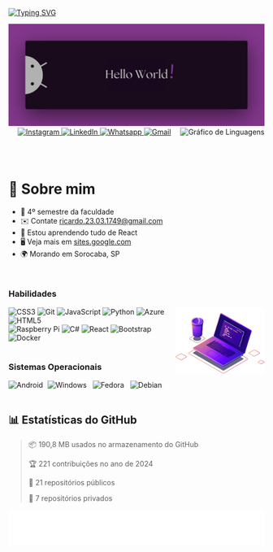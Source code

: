 <!-- Seção de Introdução -->
<p>
  <!-- Link para o SVG de digitação -->
  <a href="https://git.io/typing-svg">
    <!-- Imagem SVG de digitação com texto de boas-vindas -->
    <img src="https://readme-typing-svg.demolab.com?font=Fira+Code&size=28&pause=1000&duration=4000&color=8E44AD&vCenter=true&width=500&lines=%F0%9F%91%8B+Ol%C3%A1%2C+sou+Ricardo+Andreotti;Aluno+de+Ci%C3%AAncia+da+Comput.+%F0%9F%92%AA" alt="Typing SVG" />
  </a>
</p>


<!-- Imagem de banner -->
<img src="./HelloWorld.png" alt="Hello world!">

<!-- Gráfico de linguagens mais usadas no GitHub, alinhado à direita -->
<img align="right" src="https://github-readme-stats.vercel.app/api/top-langs?username=devAndreotti&locale=pt-br&hide_title=true&layout=compact&card_width=320&langs_count=5&theme=tokyonight&hide_border=true&order=2" height="150" alt="Gráfico de Linguagens" />


<!-- Links para redes sociais com ícones -->
<div align="center">
  <!-- Instagram -->
  <a href="https://www.instagram.com/yourprofile" target="_blank">
    <img src="https://img.shields.io/static/v1?message=Instagram&logo=instagram&label=&color=8E44AD&logoColor=white&labelColor=&style=for-the-badge" height="26" alt="Instagram" />
  </a>
  <!-- LinkedIn -->
  <a href="https://www.linkedin.com/in/ricardo-andreotti-gonçalves-0b5785283" target="_blank">
    <img src="https://img.shields.io/static/v1?message=LinkedIn&logo=linkedin&label=&color=8E44AD&logoColor=white&labelColor=&style=for-the-badge" height="26" alt="LinkedIn" />
  </a>
  <!-- WhatsApp -->
  <a href="https://wa.me/5515981888676" target="_blank">
    <img src="https://img.shields.io/static/v1?message=Whatsapp&logo=whatsapp&label=&color=8E44AD&logoColor=white&labelColor=&style=for-the-badge" height="26" alt="Whatsapp" />
  </a>
  <!-- Gmail -->
  <a href="mailto:ricardo.23.03.1749@gmail.com" target="_blank">
    <img src="https://img.shields.io/static/v1?message=Gmail&logo=gmail&label=&color=8E44AD&logoColor=white&labelColor=&style=for-the-badge" height="26" alt="Gmail" />
  </a>
</div>

<br><br>

<!-- Seção Sobre Mim -->
# 💫 Sobre mim
* 🚀 4º semestre da faculdade
* ✉️ Contate [ricardo.23.03.1749@gmail.com](mailto:ricardo.23.03.1749@gmail.com)
* 🧠 Estou aprendendo tudo de React
* 🖥️ Veja mais em [sites.google.com](https://sites.google.com/view/ricardoag/home)
* 🌍 Morando em Sorocaba, SP

<br>

<!-- Seção de Habilidades -->
### Habilidades
<!-- Imagem adicional alinhada à direita -->
<img align="right" src="Computer.png" alt="Purple Computer" height="130" />
<div align="left">
  <!-- Ícones das habilidades com suas respectivas URLs -->
  <img src="https://cdn.jsdelivr.net/gh/devicons/devicon/icons/css3/css3-original.svg" height="26" alt="CSS3" />
  <img src="https://cdn.jsdelivr.net/gh/devicons/devicon/icons/git/git-original.svg" height="26" alt="Git" />
  <img src="https://cdn.jsdelivr.net/gh/devicons/devicon/icons/javascript/javascript-original.svg" height="26" alt="JavaScript" />
  <img src="https://cdn.jsdelivr.net/gh/devicons/devicon/icons/python/python-original.svg" height="26" alt="Python" />
  <img src="https://cdn.jsdelivr.net/gh/devicons/devicon/icons/azure/azure-original.svg" height="26" alt="Azure" />
  <img src="https://cdn.jsdelivr.net/gh/devicons/devicon/icons/html5/html5-original.svg" height="26" alt="HTML5" /><br>
  <img src="https://cdn.jsdelivr.net/gh/devicons/devicon/icons/raspberrypi/raspberrypi-original.svg" height="26" alt="Raspberry Pi" />
  <img src="https://cdn.jsdelivr.net/gh/devicons/devicon/icons/csharp/csharp-original.svg" height="26" alt="C#" />
  <img src="https://cdn.jsdelivr.net/gh/devicons/devicon/icons/react/react-original.svg" height="26" alt="React" />
  <img src="https://cdn.jsdelivr.net/gh/devicons/devicon/icons/bootstrap/bootstrap-original.svg" height="26" alt="Bootstrap" />
  <img src="https://cdn.jsdelivr.net/gh/devicons/devicon/icons/docker/docker-original.svg" height="26" alt="Docker" />
</div>

<br>

<!-- Seção de Sistemas Operacionais -->
### Sistemas Operacionais
<div align="left">
  <!-- Ícones dos sistemas operacionais -->
  <img src="https://cdn.jsdelivr.net/gh/devicons/devicon/icons/android/android-plain.svg" height="26" alt="Android" />
  <img width="1" />
  <img src="https://cdn.jsdelivr.net/gh/devicons/devicon/icons/windows8/windows8-original.svg" height="26" alt="Windows" />
  <img width="4" />
  <img src="https://cdn.jsdelivr.net/gh/devicons/devicon/icons/fedora/fedora-original.svg" height="26" alt="Fedora" />
  <img width="4" />
  <img src="https://cdn.jsdelivr.net/gh/devicons/devicon/icons/debian/debian-original.svg" height="26" alt="Debian" />
</div>

<br>

<!-- Seção de Estatísticas do GitHub -->
## 📊 Estatísticas do GitHub
> 📦 190,8 MB usados no armazenamento do GitHub
> 
> 🏆 221 contribuições no ano de 2024
> 
> 📜 21 repositórios públicos
> 
> 🔑 7 repositórios privados

<!-- Imagem adicional -->
![Purple SVG](./purple.svg)
